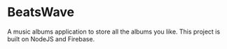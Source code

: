 # BeatsWave
A music albums application to store all the albums you like. This project is built on NodeJS and Firebase.